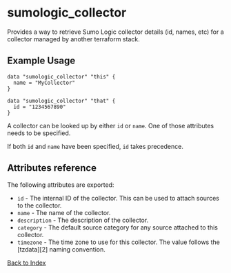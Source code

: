 # sumologic_collector

Provides a way to retrieve Sumo Logic collector details (id, names, etc) for a collector
managed by another terraform stack.


## Example Usage
```hcl
data "sumologic_collector" "this" {
  name = "MyCollector"
}
```

```hcl
data "sumologic_collector" "that" {
  id = "1234567890"
}
```

A collector can be looked up by either `id` or `name`. One of those attributes needs to be specified.

If both `id` and `name` have been specified, `id` takes precedence.

## Attributes reference
The following attributes are exported:
- `id` - The internal ID of the collector. This can be used to attach sources to the collector.
- `name` - The name of the collector.
- `description` - The description of the collector.
- `category` - The default source category for any source attached to this collector.
- `timezone` - The time zone to use for this collector. The value follows the [tzdata][2] naming convention.


[Back to Index][0]

[0]: ../README.md


